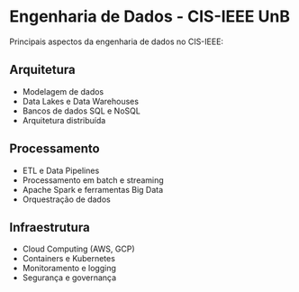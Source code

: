 # Engenharia de Dados - CIS-IEEE UnB

Principais aspectos da engenharia de dados no CIS-IEEE:

## Arquitetura

- Modelagem de dados
- Data Lakes e Data Warehouses
- Bancos de dados SQL e NoSQL
- Arquitetura distribuída

## Processamento

- ETL e Data Pipelines
- Processamento em batch e streaming
- Apache Spark e ferramentas Big Data
- Orquestração de dados

## Infraestrutura

- Cloud Computing (AWS, GCP)
- Containers e Kubernetes
- Monitoramento e logging
- Segurança e governança
